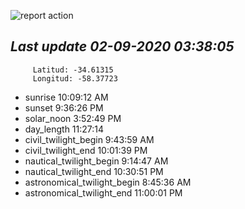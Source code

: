 ![report action](https://github.com/matiasz8/actions-for-reports/workflows/report%20action/badge.svg?branch=develop) 


## *****Last update 02-09-2020 03:38:05*****



		 Latitud: -34.61315
		 Longitud: -58.37723

 - sunrise 	 10:09:12 AM
 - sunset 	 9:36:26 PM
 - solar_noon 	 3:52:49 PM
 - day_length 	 11:27:14
 - civil_twilight_begin 	 9:43:59 AM
 - civil_twilight_end 	 10:01:39 PM
 - nautical_twilight_begin 	 9:14:47 AM
 - nautical_twilight_end 	 10:30:51 PM
 - astronomical_twilight_begin 	 8:45:36 AM
 - astronomical_twilight_end 	 11:00:01 PM

